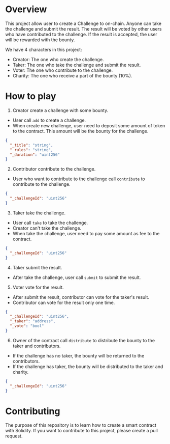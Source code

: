 # Overview

This project allow user to create a Challenge to on-chain. Anyone can take the challenge and submit the result. The result will be voted by other users who have contributed to the challenge. If the result is accepted, the user will be rewarded with the bounty.

We have 4 characters in this project:

- Creator: The one who create the challenge.
- Taker: The one who take the challenge and submit the result.
- Voter: The one who contribute to the challenge.
- Charity: The one who receive a part of the bounty (10%).

# How to play

1. Creator create a challenge with some bounty.

- User call `add` to create a challenge.
- When create new challenge, user need to deposit some amount of token to the contract. This amount will be the bounty for the challenge.

```json
{
  "_title": "string",
  "_rules": "string",
  "_duration": "uint256"
}
```

2. Contributor contribute to the challenge.
- User who want to contribute to the challenge call `contribute` to contribute to the challenge.

```json
{
  "_challengeId": "uint256"
}
```

3. Taker take the challenge.
- User call `take` to take the challenge.
- Creator can't take the challenge.
- When take the challenge, user need to pay some amount as fee to the contract.

```json
{
  "_challengeId": "uint256"
}
```

4. Taker submit the result.
- After take the challenge, user call `submit` to submit the result.

5. Voter vote for the result.
- After submit the result, contributor can vote for the taker's result.
- Contributor can vote for the result only one time.

```json
{
  "_challengeId": "uint256",
  "_taker": "address",
  "_vote": "bool"
}
```

6. Owner of the contract call `distribute` to distribute the bounty to the taker and contributors.
- If the challenge has no taker, the bounty will be returned to the contributors.
- If the challenge has taker, the bounty will be distributed to the taker and charity.

```json
{
  "_challengeId": "uint256"
}
```

# Contributing
The purpose of this repository is to learn how to create a smart contract with Solidity. If you want to contribute to this project, please create a pull request.
